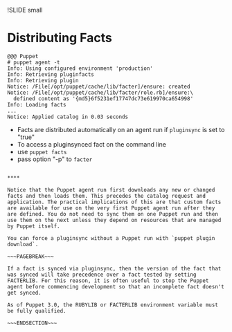 !SLIDE small
# Distributing Facts

    @@@ Puppet
    # puppet agent -t
    Info: Using configured environment 'production'
    Info: Retrieving pluginfacts
    Info: Retrieving plugin
    Notice: /File[/opt/puppet/cache/lib/facter]/ensure: created
    Notice: /File[/opt/puppet/cache/lib/facter/role.rb]/ensure:\
      defined content as '{md5}6f5231ef17747dc73e619970ca654998'
    Info: Loading facts
    ...
    Notice: Applied catalog in 0.03 seconds

* Facts are distributed automatically on an agent run if `pluginsync` is set to "true"
* To access a pluginsynced fact on the command line
 * use `puppet facts` 
 * pass option "-p" to `facter`

~~~SECTION:handouts~~~

****

Notice that the Puppet agent run first downloads any new or changed facts and then loads them. This precedes the catalog request and application. The practical implications of this are that custom facts are available for use on the very first Puppet agent run after they are defined. You do not need to sync them on one Puppet run and then use them on the next unless they depend on resources that are managed by Puppet itself.

You can force a pluginsync without a Puppet run with `puppet plugin download`.

~~~PAGEBREAK~~~

If a fact is synced via pluginsync, then the version of the fact that was synced will take precedence over a fact tested by setting FACTERLIB. For this reason, it is often useful to stop the Puppet agent before commencing development so that an incomplete fact doesn't get synced.

As of Puppet 3.0, the RUBYLIB or FACTERLIB environment variable must be fully qualified.

~~~ENDSECTION~~~
